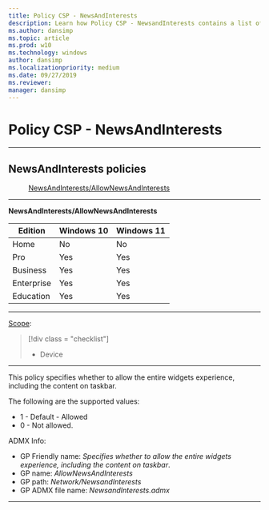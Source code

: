 ```yaml
---
title: Policy CSP - NewsAndInterests
description: Learn how Policy CSP - NewsandInterests contains a list of news and interests.
ms.author: dansimp
ms.topic: article
ms.prod: w10
ms.technology: windows
author: dansimp
ms.localizationpriority: medium
ms.date: 09/27/2019
ms.reviewer: 
manager: dansimp
---
```


# Policy CSP - NewsAndInterests



<hr/>

<!--Policies-->
## NewsAndInterests policies  

<dl>
  <dd>
    <a href="#newsandinterests-allownewsandinterests">NewsAndInterests/AllowNewsAndInterests</a>
  </dd>



<hr/>

<!--Policy-->
<a href="" id="newsandinterests-allownewsandinterests"></a>**NewsAndInterests/AllowNewsAndInterests**  

<!--SupportedSKUs-->

|Edition|Windows 10|Windows 11|
|--- |--- |--- |
|Home|No|No|
|Pro|Yes|Yes|
|Business|Yes|Yes|
|Enterprise|Yes|Yes|
|Education|Yes|Yes|

<!--/SupportedSKUs-->
<hr/>

<!--Scope-->
[Scope](./policy-configuration-service-provider.md#policy-scope):

> [!div class = "checklist"]
> * Device

<hr/>

<!--/Scope-->

<!--Description-->
This policy specifies whether to allow the entire widgets experience, including the content on taskbar.
 
<!--/Description-->

<!--SupportedValues-->

The following are the supported values:

- 1 - Default - Allowed
- 0 - Not allowed.

<!--/SupportedValues-->

<!--ADMXMapped-->
ADMX Info:  
-   GP Friendly name: *Specifies whether to allow the entire widgets experience, including the content on taskbar*.
-   GP name: *AllowNewsAndInterests*
-   GP path: *Network/NewsandInterests*
-   GP ADMX file name: *NewsandInterests.admx*

<!--/ADMXMapped-->
<!--/Policy-->

<hr/>


<!--/Policies-->